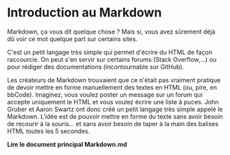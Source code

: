 # Introduction au Markdown
Markdown, ça vous dit quelque chose ? Mais si, vous avez sûrement déjà dû voir ce mot quelque part sur certains sites.

C'est un petit langage très simple qui permet d'écrire du HTML de façon raccourcie. 
On peut s'en servir sur certains forums (Stack Overflow,...) ou pour rédiger des documentations (incontournable sur GitHub).

Les créateurs de Markdown trouvaient que ce n'était pas vraiment pratique de devoir mettre en forme manuellement des textes en HTML (ou, pire, en bbCode).
Imaginez, vous voulez poster un message sur un forum qui accepte uniquement le HTML et vous voulez écrire une liste à puces. 
John Gruber et Aaron Swartz ont donc créé un petit langage très simple appelé le Markdown.
L'idée est de pouvoir mettre en forme du texte sans avoir besoin de recourir à la souris… et sans avoir besoin de taper à la main des balises HTML toutes les 5 secondes.

**Lire le document principal Markdown.md**
